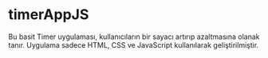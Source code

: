 # timerAppJS
Bu basit Timer uygulaması, kullanıcıların bir sayacı artırıp azaltmasına olanak tanır. Uygulama sadece HTML, CSS ve JavaScript kullanılarak geliştirilmiştir.
